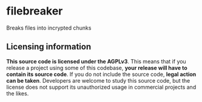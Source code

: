 # filebreaker
Breaks files into incrypted chunks

## Licensing information
**This source code is licensed under the AGPLv3**. This means that if you release a project using some of this codebase, **your release will have to contain its source code**. If you do not include the source code, **legal action can be taken**. Developers are welcome to study this source code, but the license does not support its unauthorized usage in commercial projects and the likes.
